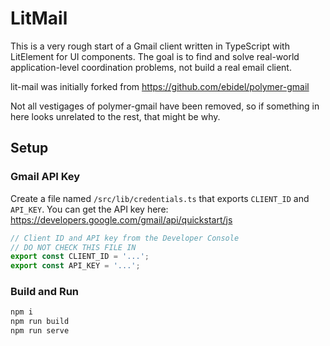 # LitMail

This is a very rough start of a Gmail client written in TypeScript with LitElement for UI components. The goal is to find and solve real-world application-level coordination problems, not build a real email client.

lit-mail was initially forked from https://github.com/ebidel/polymer-gmail

Not all vestigages of polymer-gmail have been removed, so if something in here looks unrelated to the rest, that might be why.

## Setup

### Gmail API Key

Create a file named `/src/lib/credentials.ts` that exports `CLIENT_ID` and `API_KEY`. You can get the API key here: https://developers.google.com/gmail/api/quickstart/js


```ts
// Client ID and API key from the Developer Console
// DO NOT CHECK THIS FILE IN
export const CLIENT_ID = '...';
export const API_KEY = '...';
```

### Build and Run

```sh
npm i
npm run build
npm run serve
```
